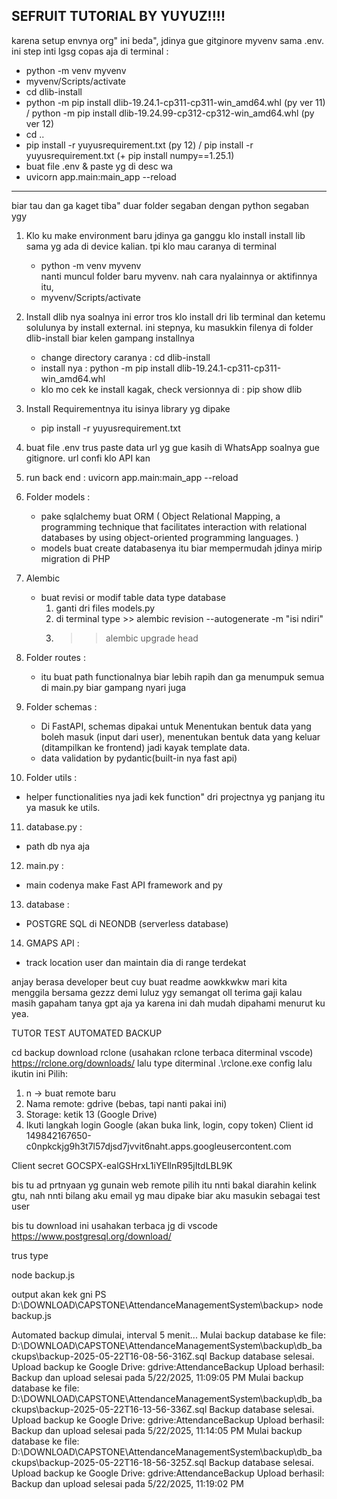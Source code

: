 SEFRUIT TUTORIAL BY YUYUZ!!!!
---------------------------------------------------------------------------------------------------------------------------------------------------------
karena setup envnya org" ini beda", jdinya gue gitginore myvenv sama .env. ini step inti lgsg copas aja di terminal :
- python -m venv myvenv 
- myvenv/Scripts/activate 
- cd dlib-install
- python -m pip install dlib-19.24.1-cp311-cp311-win_amd64.whl (py ver 11) / python -m pip install dlib-19.24.99-cp312-cp312-win_amd64.whl (py ver 12)
- cd ..
- pip install -r yuyusrequirement.txt (py 12) / pip install -r yuyusrequirement.txt (+ pip install numpy==1.25.1)
- buat file .env & paste yg di desc wa
- uvicorn app.main:main_app --reload
---------------------------------------------------------------------------------------------------------------------------------------------------------
biar tau dan ga kaget tiba" duar folder segaban dengan python segaban ygy 

1. Klo ku make environment baru jdinya ga ganggu klo install install lib sama yg ada di device kalian. tpi klo mau caranya di terminal
   - python -m venv myvenv  
   nanti muncul folder baru myvenv. nah cara nyalainnya or aktifinnya itu, 
   - myvenv/Scripts/activate 

2. Install dlib nya soalnya ini error tros klo install dri lib terminal dan ketemu solulunya by install external. ini stepnya, ku masukkin filenya di folder dlib-install biar kelen gampang installnya
   - change directory caranya : cd dlib-install
   - install nya : python -m pip install dlib-19.24.1-cp311-cp311-win_amd64.whl
   - klo mo cek ke install kagak, check versionnya di :  pip show dlib   

3. Install Requirementnya itu isinya library yg dipake
   - pip install -r yuyusrequirement.txt

4. buat file .env trus paste data url yg gue kasih di WhatsApp soalnya gue gitignore. url confi klo API kan

5. run back end : uvicorn app.main:main_app --reload 

6. Folder models :
   - pake sqlalchemy buat ORM ( Object Relational Mapping, a programming technique that facilitates interaction with relational databases by using object-oriented programming languages. ) 
   - models buat create databasenya itu biar mempermudah jdinya mirip migration di PHP

7. Alembic
   - buat revisi or modif table data type database
     1. ganti dri files models.py 
     2. di terminal type >> alembic revision --autogenerate -m "isi ndiri"
     3. >> alembic upgrade head

8. Folder routes :
   - itu buat path functionalnya biar lebih rapih dan ga menumpuk semua di main.py biar gampang nyari juga

9. Folder schemas :
   - Di FastAPI, schemas dipakai untuk Menentukan bentuk data yang boleh masuk (input dari user), menentukan bentuk data yang keluar (ditampilkan ke frontend) jadi kayak template data.
   - data validation by pydantic(built-in nya fast api)

10. Folder utils :
   - helper functionalities nya jadi kek function" dri projectnya yg panjang itu ya masuk ke utils.

11. database.py :
   - path db nya aja

12. main.py :
   - main codenya make Fast API framework and py

13. database : 
   - POSTGRE SQL di NEONDB (serverless database)

14. GMAPS API : 
   - track location user dan maintain dia di range terdekat

anjay berasa developer beut cuy buat readme aowkkwkw mari kita menggila bersama gezzz demi luluz ygy semangat oll terima gaji kalau masih gapaham tanya gpt aja ya karena ini dah mudah dipahami menurut ku yea.

TUTOR TEST AUTOMATED BACKUP

cd backup
download rclone (usahakan rclone terbaca diterminal vscode) 
https://rclone.org/downloads/
lalu type diterminal .\rclone.exe config
lalu ikutin ini
Pilih:
1. n → buat remote baru
2. Nama remote: gdrive (bebas, tapi nanti pakai ini)
3. Storage: ketik 13 (Google Drive)
4. Ikuti langkah login Google (akan buka link, login, copy token)
Client id 
149842167650-c0npkckjg9h3t7l57djsd7jvvit6naht.apps.googleusercontent.com

Client secret
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

bis tu ad prtnyaan yg gunain web remote pilih itu nnti bakal diarahin kelink gtu, nah nnti bilang aku email yg mau dipake biar aku masukin sebagai test user

bis tu download ini usahakan terbaca jg di vscode
https://www.postgresql.org/download/

trus type

node backup.js

output akan kek gni
PS D:\DOWNLOAD\CAPSTONE\AttendanceManagementSystem\backup> node backup.js
>>
Automated backup dimulai, interval 5 menit...
Mulai backup database ke file: D:\DOWNLOAD\CAPSTONE\AttendanceManagementSystem\backup\db_backups\backup-2025-05-22T16-08-56-316Z.sql
Backup database selesai.
Upload backup ke Google Drive: gdrive:AttendanceBackup
Upload berhasil:
Backup dan upload selesai pada 5/22/2025, 11:09:05 PM
Mulai backup database ke file: D:\DOWNLOAD\CAPSTONE\AttendanceManagementSystem\backup\db_backups\backup-2025-05-22T16-13-56-336Z.sql
Backup database selesai.
Upload backup ke Google Drive: gdrive:AttendanceBackup
Upload berhasil: 
Backup dan upload selesai pada 5/22/2025, 11:14:05 PM
Mulai backup database ke file: D:\DOWNLOAD\CAPSTONE\AttendanceManagementSystem\backup\db_backups\backup-2025-05-22T16-18-56-325Z.sql
Backup database selesai.
Upload backup ke Google Drive: gdrive:AttendanceBackup
Upload berhasil: 
Backup dan upload selesai pada 5/22/2025, 11:19:02 PM
